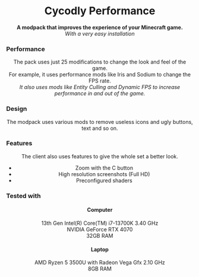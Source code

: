 <div align="center">
<h1> Cycodly Performance </h1>
  
<strong>A modpack that improves the experience of your Minecraft game.</strong></br>
<em>With a very easy installation</em>
</div>
  
<h3> Performance </h3>
  
<div align="center">
The pack uses just 25 modifications to change the look and feel of the game.</br>
For example, it uses performance mods like Iris and Sodium to change the FPS rate.</br>
<em>It also uses mods like Entity Culling and Dynamic FPS to increase performance in and out of the game.</em>
</div>
  
<h3> Design </h3>

<div align="center">
The modpack uses various mods to remove useless icons and ugly buttons, text and so on.  
</div>

<h3> Features </h3>

<div align="center">
The client also uses features to give the whole set a better look.</br>
<ul>
  <li>Zoom with the C button</li>
  <li>High resolution screenshots (Full HD)</li>
  <li>Preconfigured shaders</li>
</ul>
  
</div>

<h3> Tested with </h3>

<div align="center">
<h4> Computer </h4>
  
13th Gen Intel(R) Core(TM) i7-13700K   3.40 GHz</br>
NVIDIA GeForce RTX 4070</br>
32GB RAM</br>

<h4> Laptop </h4>

AMD Ryzen 5 3500U with Radeon Vega Gfx 2.10 GHz</br>
8GB RAM</br>

</div>
